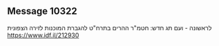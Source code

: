## Message 10322

לראשונה - ועם תג חדש:
חטמ"ר ההרים בתרח"ט להגברת המוכנות לזירה הצפונית
https://www.idf.il/212930

